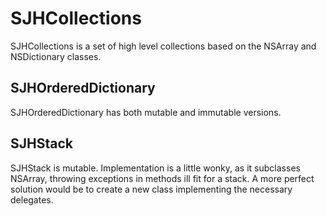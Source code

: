 # SJHCollections

SJHCollections is a set of high level collections based on the NSArray and NSDictionary classes.

## SJHOrderedDictionary

SJHOrderedDictionary has both mutable and immutable versions.

## SJHStack

SJHStack is mutable. Implementation is a little wonky, as it subclasses NSArray, throwing exceptions in methods ill fit for a stack. A more perfect solution would be to create a new class implementing the necessary delegates.

